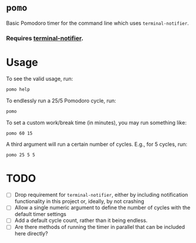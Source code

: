 # `pomo`
Basic Pomodoro timer for the command line which uses `terminal-notifier`.

### Requires [terminal-notifier](https://github.com/julienXX/terminal-notifier).

# Usage
To see the valid usage, run:
```bash
pomo help
```

To endlessly run a 25/5 Pomodoro cycle, run:
```bash
pomo
```

To set a custom work/break time (in minutes), you may run something like:
```bash
pomo 60 15
```

A third argument will run a certain number of cycles. E.g., for 5 cycles, run:
```bash
pomo 25 5 5
```

# TODO
- [ ] Drop requirement for `terminal-notifier`, either by including notification functionality in this project or, ideally, by not crashing
- [ ] Allow a single numeric argument to define the number of cycles with the default timer settings
- [ ] Add a default cycle count, rather than it being endless.
- [ ] Are there methods of running the timer in parallel that can be included here directly?

